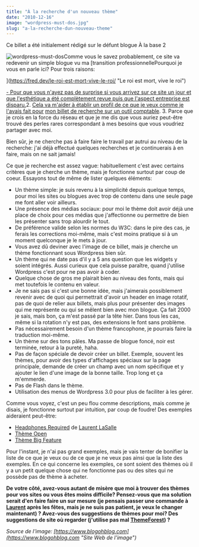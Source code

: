 ```yaml
---
title: "À la recherche d'un nouveau thème"
date: "2010-12-16"
image: "wordpress-must-dos.jpg"
slug: "a-la-recherche-dun-nouveau-theme"
---
```


Ce billet a été initialement rédigé sur le défunt blogue À la base 2

![](images/wordpress-must-dos.jpg "wordpress-must-dos")Comme vous le savez probablement, ce site va redevenir un simple blogue vu ma [transition professionnellePourquoi je vous en parle ici? Pour trois raisons:

](https://fred.dev/le-roi-est-mort-vive-le-roi/ "Le roi est mort, vive le roi")

[- Pour que vous n'ayez pas de surprise si vous arrivez sur ce site un jour et que l'esthétique a été complètement revue puis que l'aspect entreprise est disparu.](https://fred.dev/le-roi-est-mort-vive-le-roi/ "Le roi est mort, vive le roi")2. [Cela va m'aider à établir un profil de ce que je veux comme je l'avais fait pour](https://fred.dev/le-roi-est-mort-vive-le-roi/ "Le roi est mort, vive le roi") [mon billet de recherche sur un outil comptable](https://alabase2.com/2010/08/05/prendre-le-temps-de-trouver-les-bons-outils/ "Prendre le temps de trouver les bons outils").
3. Parce que je crois en la force du réseau et que je me dis que vous auriez peut-être trouvé des perles rares correspondant à mes besoins que vous voudriez partager avec moi.

Bien sûr, je ne cherche pas à faire faire le travail par autrui au niveau de la recherche: j'ai déjà effectué quelques recherches et je continuerais à en faire, mais on ne sait jamais!

Ce que je recherche est assez vague: habituellement c'est avec certains critères que je cherche un thème, mais je fonctionne surtout par coup de coeur. Essayons tout de même de lister quelques éléments:

- Un thème simple: je suis revenu à la simplicité depuis quelque temps, pour moi les sites ou blogues avec trop de contenu dans une seule page me font aller voir ailleurs.
- Une présence des médias sociaux: pour moi le thème doit avoir déjà une place de choix pour ces médias que j'affectionne ou permettre de bien les présenter sans trop alourdir le tout.
- De préférence valide selon les normes du W3C: dans le pire des cas, je ferais les corrections moi-même, mais c'est moins pratique si à un moment quelconque je le mets à jour.
- Vous avez dû deviner avec l'image de ce billet, mais je cherche un thème fonctionnant sous Wordpress bien sûr.
- Un thème qui ne date pas d'il y a 5 ans question que les widgets y soient intégrés. Aussi curieux que cela puisse paraître, quand j'utilise Wordpress c'est pour ne pas avoir à coder.
- Quelque chose de gros me plairait bien au niveau des fonts, mais qui met toutefois le contenu en valeur.
- Je ne sais pas si c'est une bonne idée, mais j'aimerais possiblement revenir avec de quoi qui permettrait d'avoir un header en image rotatif, pas de quoi de relier aux billets, mais plus pour présenter des images qui me représente ou qui se mêlent bien avec mon blogue. Ça fait 2000 je sais, mais bon, ça m'est passé par la tête hier. Dans tous les cas, même si la rotation n'y est pas, des extensions le font sans problème.
- Pas nécessairement besoin d'un thème francophone, je pourrais faire la traduction moi-même.
- Un thème sur des tons pâles. Ma passe de blogue foncé, noir est terminée, retour à la pureté, haha.
- Pas de façon spéciale de devoir créer un billet. Exemple, souvent les thèmes, pour avoir des types d'affichages spéciaux sur la page principale, demande de créer un champ avec un nom spécifique et y ajouter le lien d'une image de la bonne taille. Trop long et ça m'emmerde.
- Pas de Flash dans le thème.
- Utilisation des menus de Wordpress 3.0 pour plus de faciliter à les gérer.

Comme vous voyez, c'est un peu flou comme descriptions, mais comme je disais, je fonctionne surtout par intuition, par coup de foudre! Des exemples aideraient peut-être:

- [Headphones Required](https://headphonesrequired.com/ "Site Web du podcast de Laurent LaSalle Headphones Required") de [Laurent LaSalle](https://mesparolessenvolent.com/ "Blogue de Laurent LaSalle")
- [Thème Open](https://themeforest.net/item/open-by-cudazi/full_screen_preview/95080 "Démonstration du thème Open")
- [Thème Big Feature](https://themeforest.net/item/bigfeature-wordpress-theme/full_screen_preview/51702 "Démonstration du thème Big Feature")

Pour l'instant, je n'ai pas grand exemples, mais je vais tenter de bonifier la liste de ce que je veux ou de ce que je ne veux pas ainsi que la liste des exemples. En ce qui concerne les exemples, ce sont soient des thèmes où il y a un petit quelque chose qui ne fonctionne pas ou des sites qui ne possède pas de thème à acheter.

**De votre côté, avez-vous autant de misère que moi à trouver des thèmes pour vos sites ou vous êtes moins difficile? Pensez-vous que ma solution serait d'en faire faire un sur mesure (je pensais passer une commande à [Laurent](https://twitter.com/laurentlasalle "Compte Twitter de Laurent LaSalle") après les fêtes, mais je ne suis pas patient, je veux le changer maintenant) ? Avez-vous des suggestions de thèmes pour moi? Des suggestions de site où regarder (j'utilise pas mal [ThemeForest](https://themeforest.net "Site Web de ThemeForest")) ?**

_Source de l'image: [https://www.blogohblog.com](https://www.blogohblog.com "Site Web de l'image")_
